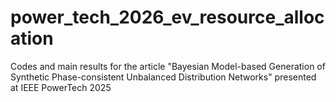 # power_tech_2026_ev_resource_allocation
Codes and main results for the article "Bayesian Model-based Generation of Synthetic Phase-consistent Unbalanced Distribution Networks" presented at IEEE PowerTech 2025
